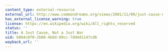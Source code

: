 ```yaml
---
content_type: external-resource
external_url: http://www.commondreams.org/views/2001/11/09/just-cause-not-just-war
has_external_license_warning: true
license: https://en.wikipedia.org/wiki/All_rights_reserved
status: ''
title: A Just Cause, Not a Just War
uid: b864c8f0-2b08-4bdd-89cc-7dd4d1147cd6
wayback_url: ''
---
```

